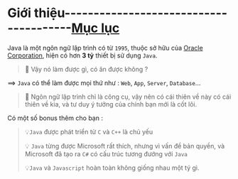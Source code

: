 # Giới thiệu---------------------------------------[Mục lục](https://github.com/Zenfection/Java)

Java là một ngôn ngữ lập trình có từ `1995`, thuộc sở hữu của [Oracle Corporation](https://vi.wikipedia.org/wiki/Oracle_Corporation), hiện có hơn **3 tỷ** thiết bị sử dụng `Java`.

> 🤔 Vậy nó làm được gì, có ăn được không  ? 

==> `Java` có thể làm được mọi thứ như : `Web`, `App`, `Server`, `Database`...

> 💭 Ngôn ngữ lập trình chỉ là công cụ, vậy nên có cái thiên về này có cái thiên về kia, và tư duy ý tưởng của chính bạn mới là cốt lõi.

Có một số bonus thêm cho bạn : 

> 💡`Java` được phát triển từ `C` và `C++` là chủ yếu
> 
> 💡 `Java` từng được Microsoft rất thích, nhưng vì vấn đề bản quyền, và Microsoft đã tạo ra `C#` có cấu trúc tương đướng với `Java`
> 
> 💡`Java` và `Javascript` hoàn toàn không giống nhau một tý gì.
